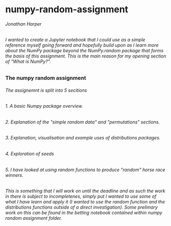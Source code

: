# numpy-random-assignment
###### Jonathan Harper

###### I wanted to create a Jupyter notebook that I could use as a simple reference myself going forward and hopefully build upon as I learn more about the NumPy package beyond the NumPy.random package that forms the basis of this assignment. This is the main reason for my opening section of <em>"What is NumPy?"</em>. 
### The numpy random assignment

###### The assignemnt is split into 5 secitions

###### 1. A basic Numpy package overview.
###### 2. Explanation of the "simple random data" and "permutations" sections.
###### 3. Explanation, visualisation and example uses of distributions packages.
###### 4. Exploration of seeds
###### 5. I have looked at using random functions to produce "random" horse race winners. 
###### This is something that I will work on until the deadline and as such the work in there is subject to incompletenes, simply put I wanted to use some of what I have learn and apply it (I wanted to use the random function and the distributions functions outside of a direct investigation). Some prelimary work on this can be found in the betting notebook contained within numpy random assignment folder.


